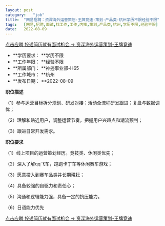 ```yaml
---
layout:	post
category:	"job"
title:	"网易招聘：资深海外运营策划-王牌竞速-策划-产品类-杭州学历不限经验不限"
tags:	[网易,招聘,面试,找工作,工作,内推,策划,产品类,杭州,学历不限,经验不限]
date:	2022-08-09
---
```


[点击应聘 投递简历就有面试机会 ->  资深海外运营策划-王牌竞速](http://mobile.bole.netease.com/bole/boleDetail?id=34196&employeeId=346f03c3cda5f04c&key=all)



- **学历要求： **学历不限
- **工作年限： **经验不限
- **所属部门： **神迹事业部-H65
- **工作城市： **杭州
- **发布日期： **2022-08-09



**职位描述**

（1）参与运营目标拆分规划、研发对接；活动全流程研发跟进；复盘与数据调优；

（2）理解和贴近用户，调整运营节奏，把握用户兴趣点和潮流预判；

（3）跟进日常开发需求。



**职位要求**

（1）线上项目的运营策划经历。竞技类、休闲类优先；

（2）深入了解qq飞车，跑跑卡丁车等休闲赛车游戏；

（3）愿意投入到赛车品类并长期耕耘；

（4）具备较强的自驱力和责任心；

（5）沟通和逻辑能力强，具备一定的抗压能力。

（6）日语能力优先



[点击应聘 投递简历就有面试机会 ->  资深海外运营策划-王牌竞速](http://mobile.bole.netease.com/bole/boleDetail?id=34196&employeeId=346f03c3cda5f04c&key=all)